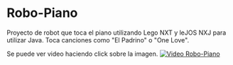 # Robo-Piano
Proyecto de robot que toca el piano utilizando Lego NXT y leJOS NXJ para utilizar Java. Toca canciones como "El Padrino" o "One Love".

Se puede ver video haciendo click sobre la imagen.
[![Video Robo-Piano](https://img.youtube.com/vi/M2RLFSBtHXU/0.jpg)](https://youtu.be/M2RLFSBtHXU)
